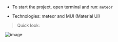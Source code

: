 - To start the project, open terminal and run: `meteor`

- Technologies: meteor and MUI (Material UI)

> Quick look:

![image](https://user-images.githubusercontent.com/51939323/175799546-2bdf3c17-c27a-42ab-b166-9b3ab6c5f077.png)
